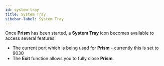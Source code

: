 ```yaml
---
id: system-tray
title: System Tray
sibebar-label: System Tray
---
```


Once **Prism** has been started, a **System Tray** icon becomes available to access several features:

- The current port which is being used for **Prism** - currently this is set to 9030
- The **Exit** function allows you to fully close **Prism**.
